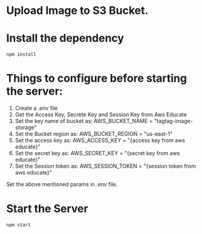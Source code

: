 # Upload Image to S3 Bucket.

# Install the dependency

```
npm install
```

# Things to configure before starting the server:

1. Create a .env file
2. Get the Access Key, Secrete Key and Session Key from Aws Educate
3. Set the key name of bucket as: AWS_BUCKET_NAME = "tagtag-image-storage"
4. Set the Bucket region as: AWS_BUCKET_REGION = "us-east-1"
5. Set the access key as: AWS_ACCESS_KEY = "{access key from aws educate}"
6. Set the secret key as: AWS_SECRET_KEY = "{secret key from aws educate}"
7. Set the Session token as: AWS_SESSION_TOKEN = "{session token from aws educate}"

Set the above mentioned params in .env file.

# Start the Server

```
npm start
```
